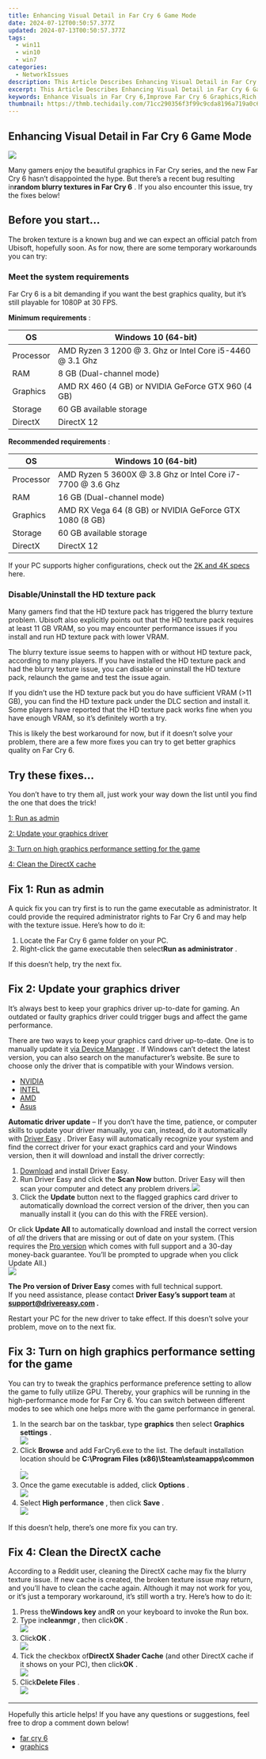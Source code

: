 ```yaml
---
title: Enhancing Visual Detail in Far Cry 6 Game Mode
date: 2024-07-12T00:50:57.377Z
updated: 2024-07-13T00:50:57.377Z
tags:
  - win11
  - win10
  - win7
categories:
  - NetworkIssues
description: This Article Describes Enhancing Visual Detail in Far Cry 6 Game Mode
excerpt: This Article Describes Enhancing Visual Detail in Far Cry 6 Game Mode
keywords: Enhance Visuals in Far Cry 6,Improve Far Cry 6 Graphics,Rich Detail Game Mode Far Cry 6,Upgraded Visuals for Game Mode Far Cry 6,Deepen Rendering Quality in Far Cry 6,Enhanced Aesthetics in Far Cry 6 Modes,Elevate Visual Fidelity in Far Cry 6 Gameplay
thumbnail: https://thmb.techidaily.com/71cc290356f3f99c9cda8196a719a0c624802590499d0fd5973548883928ea07.jpg
---
```


## Enhancing Visual Detail in Far Cry 6 Game Mode

![](https://images.drivereasy.com/wp-content/uploads/2021/10/2021-10-22_17-29-42.png)

 Many gamers enjoy the beautiful graphics in Far Cry series, and the new Far Cry 6 hasn’t disappointed the hype. But there’s a recent bug resulting in**random blurry textures in Far Cry 6** . If you also encounter this issue, try the fixes below!

## Before you start…

 The broken texture is a known bug and we can expect an official patch from Ubisoft, hopefully soon. As for now, there are some temporary workarounds you can try:

### Meet the system requirements

 Far Cry 6 is a bit demanding if you want the best graphics quality, but it’s still playable for 1080P at 30 FPS.

**Minimum requirements** :

| OS        | Windows 10 (64-bit)                                        |
| --------- | ---------------------------------------------------------- |
| Processor | AMD Ryzen 3 1200 @ 3\. Ghz or Intel Core i5-4460 @ 3.1 Ghz |
| RAM       | 8 GB (Dual-channel mode)                                   |
| Graphics  | AMD RX 460 (4 GB) or NVIDIA GeForce GTX 960 (4 GB)         |
| Storage   | 60 GB available storage                                    |
| DirectX   | DirectX 12                                                 |

**Recommended requirements** :

| OS        | Windows 10 (64-bit)                                         |
| --------- | ----------------------------------------------------------- |
| Processor | AMD Ryzen 5 3600X @ 3.8 Ghz or Intel Core i7-7700 @ 3.6 Ghz |
| RAM       | 16 GB (Dual-channel mode)                                   |
| Graphics  | AMD RX Vega 64 (8 GB) or NVIDIA GeForce GTX 1080 (8 GB)     |
| Storage   | 60 GB available storage                                     |
| DirectX   | DirectX 12                                                  |

 If your PC supports higher configurations, check out the [2K and 4K specs](https://www.ubisoft.com/en-us/help/far-cry-6/gameplay/article/recommended-configurations-for-higher-resolutions-in-far-cry-6/000098976) here.

### Disable/Uninstall the HD texture pack

 Many gamers find that the HD texture pack has triggered the blurry texture problem. Ubisoft also explicitly points out that the HD texture pack requires at least 11 GB VRAM, so you may encounter performance issues if you install and run HD texture pack with lower VRAM.

 The blurry texture issue seems to happen with or without HD texture pack, according to many players. If you have installed the HD texture pack and had the blurry texture issue, you can disable or uninstall the HD texture pack, relaunch the game and test the issue again.

 If you didn’t use the HD texture pack but you do have sufficient VRAM (>11 GB), you can find the HD texture pack under the DLC section and install it. Some players have reported that the HD texture pack works fine when you have enough VRAM, so it’s definitely worth a try.

 This is likely the best workaround for now, but if it doesn’t solve your problem, there are a few more fixes you can try to get better graphics quality on Far Cry 6.

## Try these fixes…

 You don’t have to try them all, just work your way down the list until you find the one that does the trick!

[1: Run as admin](#fix1)

[2: Update your graphics driver](#fix2)

[3: Turn on high graphics performance setting for the game](#fix3)

[4: Clean the DirectX cache](#fix4)

## Fix 1: Run as admin

 A quick fix you can try first is to run the game executable as administrator. It could provide the required administrator rights to Far Cry 6 and may help with the texture issue. Here’s how to do it:

1. Locate the Far Cry 6 game folder on your PC.
2. Right-click the game executable then select**Run as administrator** .

If this doesn’t help, try the next fix.

## Fix 2: Update your graphics driver

 It’s always best to keep your graphics driver up-to-date for gaming. An outdated or faulty graphics driver could trigger bugs and affect the game performance.

 There are two ways to keep your graphics card driver up-to-date. One is to manually update it [via Device Manager](https://tools.techidaily.com/drivereasy/download/) . If Windows can’t detect the latest version, you can also search on the manufacturer’s website. Be sure to choose only the driver that is compatible with your Windows version.

* [NVIDIA](https://tools.techidaily.com/drivereasy/download/)
* [INTEL](https://downloadcenter.intel.com/product/80939/Graphics)
* [AMD](https://www.amd.com/en/support)
* [Asus](https://www.asus.com/support/Download-Center/)

**Automatic driver update** – If you don’t have the time, patience, or computer skills to update your driver manually, you can, instead, do it automatically with [Driver Easy](https://tools.techidaily.com/drivereasy/download/) . Driver Easy will automatically recognize your system and find the correct driver for your exact graphics card and your Windows version, then it will download and install the driver correctly:

1. [Download](https://tools.techidaily.com/drivereasy/download/) and install Driver Easy.
2. Run Driver Easy and click the **Scan Now** button. Driver Easy will then scan your computer and detect any problem drivers.![](https://images.drivereasy.com/wp-content/uploads/2021/04/1-5.jpg)
3. Click the **Update**  button next to the flagged graphics card driver to automatically download the correct version of the driver, then you can manually install it (you can do this with the FREE version).  

 Or click **Update All** to automatically download and install the correct version of _all_ the drivers that are missing or out of date on your system. (This requires the [Pro version](https://tools.techidaily.com/drivereasy/download/) which comes with full support and a 30-day money-back guarantee. You’ll be prompted to upgrade when you click Update All.)  
![](https://images.drivereasy.com/wp-content/uploads/2021/05/DE-scan-update-graphics.jpg)

**The Pro version of Driver Easy** comes with full technical support.  
 If you need assistance, please contact **Driver Easy’s support team** at **[support@drivereasy.com](mailto:support@drivereasy.com) .**

 Restart your PC for the new driver to take effect. If this doesn’t solve your problem, move on to the next fix.

## Fix 3: Turn on high graphics performance setting for the game

 You can try to tweak the graphics performance preference setting to allow the game to fully utilize GPU. Thereby, your graphics will be running in the high-performance mode for Far Cry 6\. You can switch between different modes to see which one helps more with the game performance in general.

1. In the search bar on the taskbar, type **graphics** then select **Graphics settings** .  
![](https://images.drivereasy.com/wp-content/uploads/2021/08/2021-08-27_14-05-06.jpg)
2. Click **Browse** and add FarCry6.exe to the list. The default installation location should be **C:\\Program Files (x86)\\Steam\\steamapps\\common** .  
![](https://images.drivereasy.com/wp-content/uploads/2021/08/2021-08-27_14-05-23.jpg)
3. Once the game executable is added, click **Options** .  
![](https://images.drivereasy.com/wp-content/uploads/2021/08/2021-08-27_14-08-49.jpg)
4. Select **High performance** , then click **Save** .  
![](https://images.drivereasy.com/wp-content/uploads/2021/08/2021-08-27_14-08-57.jpg)

If this doesn’t help, there’s one more fix you can try.

## Fix 4: Clean the DirectX cache

 According to a Reddit user, cleaning the DirectX cache may fix the blurry texture issue. If new cache is created, the broken texture issue may return, and you’ll have to clean the cache again. Although it may not work for you, or it’s just a temporary workaround, it’s still worth a try. Here’s how to do it:

1. Press the**Windows key** and**R** on your keyboard to invoke the Run box.
2. Type in**cleanmgr** , then click**OK** .  
![](https://images.drivereasy.com/wp-content/uploads/2021/10/2021-10-22_17-09-24.png)
3. Click**OK** .  
![](https://images.drivereasy.com/wp-content/uploads/2021/10/2021-10-22_17-09-32.png)
4. Tick the checkbox of**DirectX Shader Cache** (and other DirectX cache if it shows on your PC), then click**OK** .  
![](https://images.drivereasy.com/wp-content/uploads/2021/10/2021-10-22_17-09-46-1.png)
5. Click**Delete Files** .  
![](https://images.drivereasy.com/wp-content/uploads/2021/10/2021-10-22_17-09-54-1.png)

---

 Hopefully this article helps! If you have any questions or suggestions, feel free to drop a comment down below!

* [far cry 6](https://tools.techidaily.com/drivereasy/download/)
* [graphics](https://tools.techidaily.com/drivereasy/download/)

<ins class="adsbygoogle"
     style="display:block"
     data-ad-format="autorelaxed"
     data-ad-client="ca-pub-7571918770474297"
     data-ad-slot="1223367746"></ins>



<ins class="adsbygoogle"
     style="display:block"
     data-ad-client="ca-pub-7571918770474297"
     data-ad-slot="8358498916"
     data-ad-format="auto"
     data-full-width-responsive="true"></ins>





